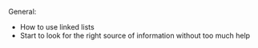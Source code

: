 General:
* How to use linked lists
* Start to look for the right source of information without too much help
